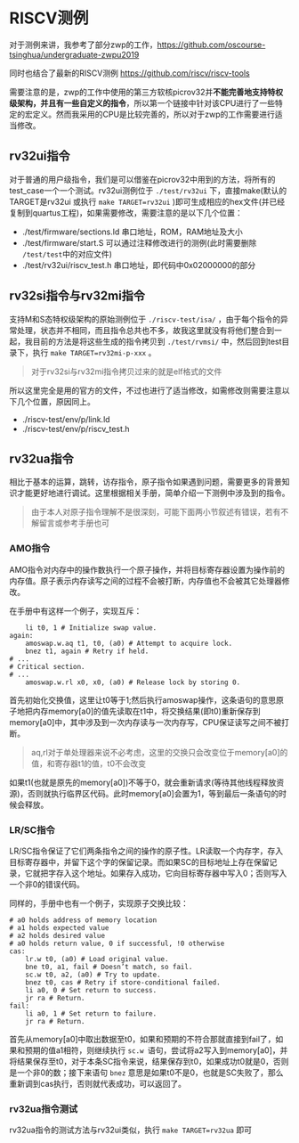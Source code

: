 # RISCV测例

对于测例来讲，我参考了部分zwp的工作，https://github.com/oscourse-tsinghua/undergraduate-zwpu2019 

同时也结合了最新的RISCV测例 https://github.com/riscv/riscv-tools

需要注意的是，zwp的工作中使用的第三方软核picrov32并**不能完善地支持特权级架构，并且有一些自定义的指令**，所以第一个链接中针对该CPU进行了一些特定的宏定义。然而我采用的CPU是比较完善的，所以对于zwp的工作需要进行适当修改。

## rv32ui指令

对于普通的用户级指令，我们是可以借鉴在picrov32中用到的方法，将所有的test_case一个一个测试。rv32ui测例位于 `./test/rv32ui` 下，直接make(默认的TARGET是rv32ui 或执行 `make TARGET=rv32ui` )即可生成相应的hex文件(并已经复制到quartus工程)，如果需要修改，需要注意的是以下几个位置：

- ./test/firmware/sections.ld     串口地址，ROM，RAM地址及大小
- ./test/firmware/start.S         可以通过注释修改进行的测例(此时需要删除 `/test/test`中的对应文件)
- ./test/rv32ui/riscv_test.h      串口地址，即代码中0x02000000的部分 

## rv32si指令与rv32mi指令

支持M和S态特权级架构的原始测例位于 `./riscv-test/isa/` ，由于每个指令的异常处理，状态并不相同，而且指令总共也不多，故我这里就没有将他们整合到一起，我目前的方法是将这些生成的指令拷贝到 `./test/rvmsi/` 中，然后回到test目录下，执行 `make TARGET=rv32mi-p-xxx` 。

>对于rv32si与rv32mi指令拷贝过来的就是elf格式的文件

所以这里完全是用的官方的文件，不过也进行了适当修改，如需修改则需要注意以下几个位置，原因同上。

- ./riscv-test/env/p/link.ld  
- ./riscv-test/env/p/riscv_test.h

## rv32ua指令

相比于基本的运算，跳转，访存指令，原子指令如果遇到问题，需要更多的背景知识才能更好地进行调试。这里根据相关手册，简单介绍一下测例中涉及到的指令。

> 由于本人对原子指令理解不是很深刻，可能下面两小节叙述有错误，若有不解留言或参考手册也可

### AMO指令

AMO指令对内存中的操作数执行一个原子操作，并将目标寄存器设置为操作前的内存值。原子表示内存读写之间的过程不会被打断，内存值也不会被其它处理器修改。

在手册中有这样一个例子，实现互斥：

```
    li t0, 1 # Initialize swap value.
again:
    amoswap.w.aq t1, t0, (a0) # Attempt to acquire lock.
    bnez t1, again # Retry if held.
# ...
# Critical section.
# ...
    amoswap.w.rl x0, x0, (a0) # Release lock by storing 0. 
```

首先初始化交换值，这里让t0等于1;然后执行amoswap操作，这条语句的意思原子地把内存memory[a0]的值先读取在t1中，将交换结果(即t0)重新保存到memory[a0]中，其中涉及到一次内存读与一次内存写，CPU保证读写之间不被打断。

> aq,rl对于单处理器来说不必考虑，这里的交换只会改变位于memory[a0]的值，和寄存器t1的值，t0不会改变

如果t1(也就是原先的memory[a0])不等于0，就会重新请求(等待其他线程释放资源)，否则就执行临界区代码。此时memory[a0]会置为1，等到最后一条语句的时候会释放。

### LR/SC指令

LR/SC指令保证了它们两条指令之间的操作的原子性。LR读取一个内存字，存入目标寄存器中，并留下这个字的保留记录。而如果SC的目标地址上存在保留记录，它就把字存入这个地址。如果存入成功，它向目标寄存器中写入0；否则写入一个非0的错误代码。

同样的，手册中也有一个例子，实现原子交换比较：

```
# a0 holds address of memory location
# a1 holds expected value
# a2 holds desired value
# a0 holds return value, 0 if successful, !0 otherwise
cas:
    lr.w t0, (a0) # Load original value.
    bne t0, a1, fail # Doesn’t match, so fail.
    sc.w t0, a2, (a0) # Try to update.
    bnez t0, cas # Retry if store-conditional failed.
    li a0, 0 # Set return to success.
    jr ra # Return.
fail:
    li a0, 1 # Set return to failure.
    jr ra # Return.
```

首先从memory[a0]中取出数据至t0，如果和预期的不符合那就直接到fail了，如果和预期的值a1相符，则继续执行 `sc.w `语句，尝试将a2写入到memory[a0]，并将结果保存至t0，对于本条SC指令来说，结果保存到t0，如果成功t0就是0，否则是一个非0的数；接下来语句 `bnez` 意思是如果t0不是0，也就是SC失败了，那么重新调到cas执行，否则就代表成功，可以返回了。

### rv32ua指令测试

rv32ua指令的测试方法与rv32ui类似，执行 `make TARGET=rv32ua` 即可
